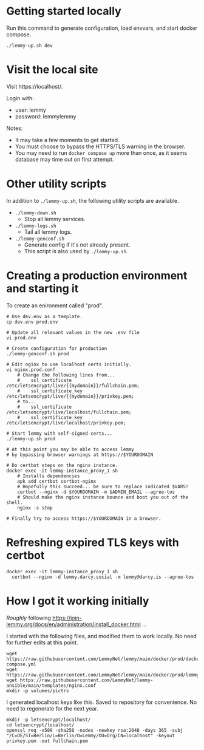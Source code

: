 # Getting started locally

Run this command to generate configuration, load envvars, and start docker compose.

`./lemmy-up.sh dev`

# Visit the local site

Visit https://localhost/.

Login with:
* user: lemmy
* password: lemmylemmy

Notes:
* It may take a few moments to get started.
* You must choose to bypass the HTTPS/TLS warning in the browser.
* You may need to run `docker compose up` more than once, as it seems database may time out on first attempt.

# Other utility scripts

In addition to `./lemmy-up.sh`, the following utility scripts are available.

* `./lemmy-down.sh`
  * Stop all lemmy services.
* `./lemmy-logs.sh`
  * Tail all lemmy logs.
* `./lemmy-genconf.sh`
  * Generate config if it's not already present.
  * This script is also used by `./lemmy-up.sh`.

# Creating a production environment and starting it

To create an enironment called "prod".

```
# Use dev.env as a template.
cp dev.env prod.env

# Update all relevant values in the new .env file
vi prod.env

# Create configuration for production 
./lemmy-genconf.sh prod

# Edit nginx to use localhost certs initially.
vi nginx.prod.conf
    # Change the following lines from...
    #    ssl_certificate /etc/letsencrypt/live/{{mydomain}}/fullchain.pem;
    #    ssl_certificate_key /etc/letsencrypt/live/{{mydomain}}/privkey.pem;
    # to...
    #    ssl_certificate /etc/letsencrypt/live/localhost/fullchain.pem;
    #    ssl_certificate_key /etc/letsencrypt/live/localhost/privkey.pem;

# Start lemmy with self-signed certs...
./lemmy-up.sh prod

# At this point you may be able to access lemmy
# by bypassing browser warnings at https://$YOURDOMAIN

# Do certbot steps on the nginx instance.
docker exec -it lemmy-instance_proxy_1 sh
    # Installs dependencies
    apk add certbot certbot-nginx
    # Hopefully this succeed... be sure to replace indicated $VARS!
    certbot --nginx -d $YOURDOMAIN -m $ADMIN_EMAIL --agree-tos
    # Should make the nginx instance bounce and boot you out of the shell.
    nginx -s stop 

# Finally try to access https://$YOURDOMAIN in a browser.
```

# Refreshing expired TLS keys with certbot

```
docker exec -it lemmy-instance_proxy_1 sh
  certbot --nginx -d lemmy.darcy.social -m lemmy@darcy.is --agree-tos
```

# How I got it working initially

_Roughly_ following https://join-lemmy.org/docs/en/administration/install_docker.html ...

I started with the following files, and modified them to work locally. No need for further edits at this point.
```
wget https://raw.githubusercontent.com/LemmyNet/lemmy/main/docker/prod/docker-compose.yml
wget https://raw.githubusercontent.com/LemmyNet/lemmy/main/docker/prod/lemmy.hjson
wget https://raw.githubusercontent.com/LemmyNet/lemmy-ansible/main/templates/nginx.conf
mkdir -p volumes/pictrs
```

I generated localhost keys like this. Saved to repository for convenience. No need to regenerate for the next year.

```
mkdir -p letsencrypt/localhost/
cd letsencrypt/localhost/
openssl req -x509 -sha256 -nodes -newkey rsa:2048 -days 365 -subj "/C=DE/ST=Berlin/L=Berlin/O=Lemmy/OU=Org/CN=localhost" -keyout privkey.pem -out fullchain.pem
```
